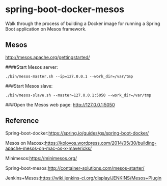 # spring-boot-docker-mesos
Walk through the process of building a Docker image for running a Spring Boot application on Mesos framework.

## Mesos 

http://mesos.apache.org/gettingstarted/

####Start Mesos server: 

```./bin/mesos-master.sh --ip=127.0.0.1 --work_dir=/var/tmp```

###Start Mesos slave: 

```./bin/mesos-slave.sh --master=127.0.0.1:5050 --work_dir=/var/tmp```

###Open the Mesos web page: http://127.0.0.1:5050

## Reference

Spring-boot-docker:https://spring.io/guides/gs/spring-boot-docker/

Mesos on Macosx:https://kolovos.wordpress.com/2014/05/30/building-apache-mesos-on-mac-os-x-mavericks/

Minimesos:https://minimesos.org/

Spring-boot-mesos:http://container-solutions.com/mesos-starter/

Jenkins+Mesos:https://wiki.jenkins-ci.org/display/JENKINS/Mesos+Plugin
